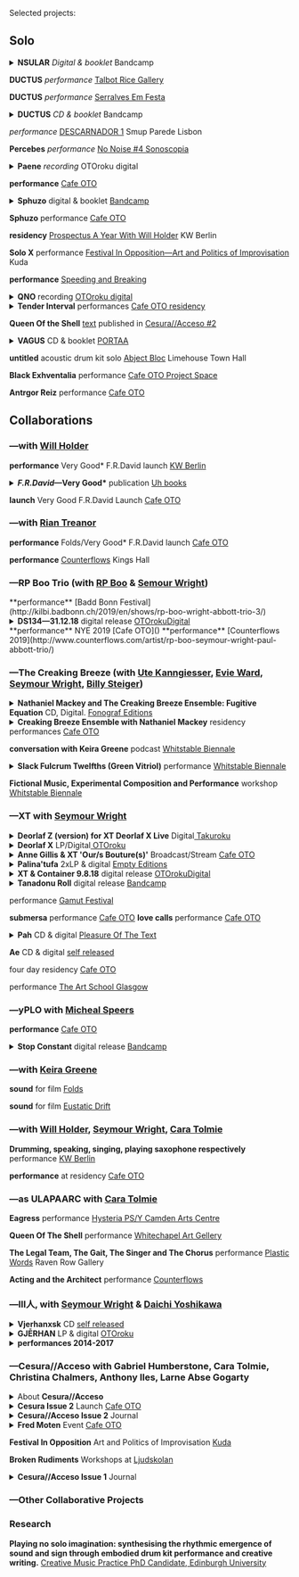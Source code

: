 Selected projects:

## Solo

<details><summary>
<strong>NSULAR</strong> <em>Digital & booklet </em> Bandcamp</a>
</summary>
    <div id="details-wrap">
        <!--Rhythmic Figure: Ductus <a href="#">Project page</a>.<br>!-->
        <blockquote>So we oeandha perform the five theatre body or environment characters of nsular: Knee (Lover), Core (Pendulum), Back (Peacock), Limb (Leaf ) and Neck (Folds) [...]</blockquote> NSULAR is the second of 3 ‘Rhythmic Figure’ projects, following DUCTUS (2019). 61 minutes of audio, across 5 tracks, and a 28 page booklet with new writing; written and recorded in Edinburgh and Brussels in 2020.   
        <!-- project page = /rf/ductus !-->
        <div id="bs-player">
             <iframe style="border: 0; width: 100%; height: 120px;" src="https://bandcamp.com/EmbeddedPlayer/album=1308937241/size=large/bgcol=ffffff/linkcol=333333/tracklist=false/artwork=none/transparent=true/" seamless><a href="https://paul-abbott.bandcamp.com/album/nsular">Nsular by Paul Abbott</a></iframe>
        </div>
        <img src="https://f4.bcbits.com/img/a0481765264_10.jpg"
        class="responsive-img"><br>
        <!-- link to discogs images page
        <a href="assets/ductus/DUCTUS-2019-BOOKLET-WEB.pdf">NSULAR Booklet PDF</a>
        !-->
    </div>
</details>

**DUCTUS** _performance_ [Talbot Rice Gallery](https://www.trg.ed.ac.uk/event/paul-abbott-ductus)

**DUCTUS** _performance_ [Serralves Em Festa](https://www.serralvesemfesta.com/evento/m16a-paul-abott/)

<details><summary>
<strong>DUCTUS</strong> <em>CD & booklet </em>Bandcamp
</summary>
    <div id="details-wrap">
        <!--Rhythmic Figure: Ductus <a href="#">Project page</a>.<br>!-->
        <blockquote>DUCTUS is an organic environment, a comedy of vibrations and signs, featuring the fictional characters DETECTIVE ENGINEER, QOSEL, and STRIKE.</blockquote>
        DUCTUS is the first of 3 'Rhythmic Figure' projects.  51 minutes of audio, 12 tracks, 42 page booklet. DUCTUS was written and recorded in Edinburgh and Porto in 2019.
        <!-- project page = /rf/ductus !-->
        <div id="bs-player">
             <iframe style="border: 0; width: 100%; height: 120px;" src="https://bandcamp.com/EmbeddedPlayer/album=53486902/size=large/bgcol=ffffff/linkcol=333333/tracklist=false/artwork=none/transparent=true/" seamless><a href="http://paul-abbott.bandcamp.com/album/ductus">Ductus by Paul Abbott</a></iframe>
        </div>
        <img src="https://f4.bcbits.com/img/a4080751166_10.jpg"
        class="responsive-img"><br>
        <!-- link to discogs images page
        <a href="assets/ductus/DUCTUS-2019-BOOKLET-WEB.pdf">Ductus Booklet PDF</a>
        !-->
    </div>
</details>

_performance_ [DESCARNADOR 1](https://www.facebook.com/events/259159891369170/) Smup Parede Lisbon

**Percebes** _performance_ [No Noise #4 Sonoscopia](https://www.facebook.com/events/903774636489378/)

<details><summary>
<strong>Paene</strong> <em>recording </em>OTOroku digital
</summary>
    <div id="details-wrap">
    <div id="paene"></div>
    Live recording from Cafe OTO 9/4/18. Double digital release with Jake Meginsky. <a href="https://www.cafeoto.co.uk/shop/paul-abbott-jake-meginsky-9418">OTO Roku Digital</a>
    <div id="bs-player">
        <iframe width="100%" height="166" scrolling="no" frameborder="no" allow="autoplay" src="https://w.soundcloud.com/player/?url=https%3A//api.soundcloud.com/tracks/458291286&color=%23ff5500&auto_play=false&hide_related=true&show_comments=false&show_user=true&show_reposts=false&show_teaser=false&amp;show_artwork=false"></iframe><div style="font-size: 10px; color: #cccccc;line-break: anywhere;word-break: normal;overflow: hidden;white-space: nowrap;text-overflow: ellipsis; font-family: Interstate,Lucida Grande,Lucida Sans Unicode,Lucida Sans,Garuda,Verdana,Tahoma,sans-serif;font-weight: 100;"><a href="https://soundcloud.com/cafeoto" title="cafeOTO" target="_blank" style="color: #cccccc; text-decoration: none;">cafeOTO</a> · <a href="https://soundcloud.com/cafeoto/paene-sample-paul-abbott" title="Paene Sample [Paul Abbott]" target="_blank" style="color: #cccccc; text-decoration: none;">Paene Sample [Paul Abbott]</a></div>
    </div>
    <img src="https://i1.sndcdn.com/artworks-000360676188-dn77nu-t500x500.jpg" class="responsive-img">
    </div>
</details>

<!--need to edit code after here  !!!!!!!!!!!!!!!!!!!!!!!!!!!!!!!!!!!!!!!!    !-->

**performance** [Cafe OTO](http://www.cafeoto.co.uk)

<details><summary>
<strong>Sphuzo</strong> digital & booklet
<a href="https://paul-abbott.bandcamp.com/album/sphuzo">Bandcamp</a>
</summary>
    <div id="details-wrap">
        <div id="bs-player">
            <iframe style="border: 0; width: 100%; height: 120px;" src="https://bandcamp.com/EmbeddedPlayer/album=3564356557/size=large/bgcol=ffffff/linkcol=333333/tracklist=false/artwork=none/transparent=true/" seamless><a href="http://paul-abbott.bandcamp.com/album/sphuzo">Sphuzo by Paul Abbott</a></iframe>
        </div>
        <img src="https://img.discogs.com/q98StUge_jrsZU35ANO18eau8gY=/fit-in/600x836/filters:strip_icc():format(jpeg):mode_rgb():quality(90)/discogs-images/R-14419075-1574145193-7205.png.jpg"
        class="responsive-img"><br>
        <a href="https://www.discogs.com/release/14419075-Sphuzo/images">see complete text</a>
    </div>
</details>

**Sphuzo** performance [Cafe OTO](#)

**residency** [Prospectus A Year With Will Holder](http://www.kw-berlin.de/en/a-year-with) KW Berlin  

**Solo X** performance [Festival In Opposition—Art and Politics of Improvisation](http://kuda.org/en/festival-opposition-art-and-politics-improvisation-26-29th-october-novi-sad-organization-kudaorg) Kuda

**performance** [Speeding and Breaking](https://www.gold.ac.uk/calendar/?id=9889)

<details><summary>
<strong>QNO</strong> recording <a href="https://www.cafeoto.co.uk/shop/paul-abbott-010216-dl">OTOroku digital</a>

</summary>
    <div id="details-wrap">
        Solo performance, live recording from Cafe OTO
        <div id="bs-player">
        <iframe width="100%" height="166" scrolling="no" frameborder="no" allow="autoplay" src="https://w.soundcloud.com/player/?url=https%3A//api.soundcloud.com/tracks/263612397&color=%23ff5500&auto_play=false&hide_related=true&show_comments=false&show_user=true&show_reposts=false&show_teaser=false&amp;show_artwork=false"></iframe><div style="font-size: 10px; color: #cccccc;line-break: anywhere;word-break: normal;overflow: hidden;white-space: nowrap;text-overflow: ellipsis; font-family: Interstate,Lucida Grande,Lucida Sans Unicode,Lucida Sans,Garuda,Verdana,Tahoma,sans-serif;font-weight: 100;"><a href="https://soundcloud.com/cafeoto" title="cafeOTO" target="_blank" style="color: #cccccc; text-decoration: none;">cafeOTO</a> · <a href="https://soundcloud.com/cafeoto/ds046-paul-abbot-1216-sample" title="DS046 Paul Abbot 1.2.16 (sample)" target="_blank" style="color: #cccccc; text-decoration: none;">DS046 Paul Abbot 1.2.16 (sample)</a></div>
        </div>
        <img src="https://i1.sndcdn.com/artworks-000162372098-d8sp00-t500x500.jpg" class="responsive-img">
    </div>
</details>

<details><summary>
<strong>Tender Interval</strong> performances <a href="https://www.cafeoto.co.uk/archive/2016/08/30/tender-interval-paul-abbott">Cafe OTO residency</a>

</summary>
    <div id="details-wrap">
        <div id="tender"></div>
        Tender Interval was a series of monthly solo performances, in the Cafe OTO Project Space, "that will mobilise paraphrased pasts and imaginary futures to intensively explore the present for a way out."
        <blockquote>There is no origin nor terminus to our feelings<br>—Gregg Bordowitz</blockquote>
        The series was composed of recurring ingredients (in particular): drums, technology, bodies, words and the building in which they are located. For each performance the composition of these elements was take form through a specific figure of existing materials taken from a range of sources.<br>
        <img src="https://www.cafeoto.co.uk/media/uploads/image-frx4-02.jpg" class="responsive-img">
        more at Cafe OTO <a href="https://www.cafeoto.co.uk/archive/2016/08/30/tender-interval-paul-abbott">archive page</a><br>
        </div>
</details>

**Queen Of the Shell** [text](#) published in [Cesura//Acceso #2](https://anagrambooks.com/cesura-acceso-issue-2)

<details><summary>
<strong>VAGUS</strong> CD & booklet <a href="http://www.portaaaa.com/porta-11/">PORTAA</a>

</summary>
    <div id="details-wrap">
            <div id="bs-player">
                <iframe width="100%" height="166" scrolling="no" frameborder="no" allow="autoplay" src="https://w.soundcloud.com/player/?url=https%3A//api.soundcloud.com/tracks/200763111&color=00ff00&show_artwork=false"></iframe><div style="font-size: 10px; color: #cccccc;line-break: anywhere;word-break: normal;overflow: hidden;white-space: nowrap;text-overflow: ellipsis; font-family: Interstate,Lucida Grande,Lucida Sans Unicode,Lucida Sans,Garuda,Verdana,Tahoma,sans-serif;font-weight: 100;"><a href="https://soundcloud.com/portaaaa" title="PORTA" target="_blank" style="color: #cccccc; text-decoration: none;">PORTA</a> · <a href="https://soundcloud.com/portaaaa/11-cd-r-publication-paul-abbott-vagus-excerpt" title="#11 CD-R / Publication: Paul Abbott - Vagus (excerpt)" target="_blank" style="color: #cccccc; text-decoration: none;">#11 CD-R / Publication: Paul Abbott - Vagus (excerpt)</a></div>
            </div>
        <img src="https://img.discogs.com/_fAs1d3y_x9wsIQWSG8lNKPtWDM=/fit-in/600x448/filters:strip_icc():format(jpeg):mode_rgb():quality(90)/discogs-images/R-7459845-1441913226-4443.gif.jpg" class="responsive-img">
        Details at <a href="http://www.portaaaa.com/porta-11/">PORTAA website</a>
        <!-- PDF in future !-->
    </div>
</details>

**untitled** acoustic drum kit solo [Abject Bloc](#) Limehouse Town Hall

**Black Exhventalia** performance [Cafe OTO Project Space](#)

**Antrgor Reiz** performance [Cafe OTO](#)

## Collaborations
### —with [Will Holder](https://www.uhbooks.directory/)

**performance** Very Good* F.R.David launch [KW Berlin](https://www.kw-berlin.de/en/f-r-david-good/) <!-- feb 2020 !-->

<details><summary> <!-- jan 2020? !-->
    <strong><em>F.R.David</em>—Very Good*</strong> publication <a href="https://www.uhbooks.directory/">Uh books</a>
</summary>
    <div id="details-wrap">
        <a href="https://www.uhbooks.directory/2020/03/02/f-r-david-very-good/">Uh books</a><br>
        <blockquote>F.R.DAVID is a typographical journal, dealing with the organisation of reading and writing in contemporary art practises. Like music, the issue’s “theme” is better off unaccounted for, and up in the air, like a flock of birds (creatures who feature heavily), circling around performance, listening bodies, given time, and loving relations.</blockquote>
        <img src="http://paulabbott.net/assets/images/FRDVeryGoodcover-1200x1918.jpg" class="responsive-img">
        <!--contents page bookmark <img src=" https://www.uhbooks.directory/wp-content/uploads/2020/03/FR-David-Very-good-BOOKMARKS-1-244x1024.jpg" class="responsive-img"> !-->
    </div>
</details>

**launch** Very Good F.R.David Launch [Cafe OTO](#) <!-- jan 2020 !-->

### —with [Rian Treanor](http://www.riantreanor.com/)

**performance** Folds/Very Good* F.R.David launch [Cafe OTO](https://www.cafeoto.co.uk/events/keira-greene-rian-treanor-paul-abbott-will-holder/) <!--jan 2020 !-->

**performance** [Counterflows](#) Kings Hall <!--2019 !-->


### —RP Boo Trio (with [RP Boo](#) & [Semour Wright](#))

<!--2019!--> **performance** [Badd Bonn Festival](http://kilbi.badbonn.ch/2019/en/shows/rp-boo-wright-abbott-trio-3/)

<details><summary>
<!--2019!--> <strong>DS134—31.12.18</strong> digital release <a href="https://www.cafeoto.co.uk/shop/xt-and-rp-boo-311218/">OTOrokuDigital</a>
</summary>
    <div id="details-wrap">
        Recorded live at Cafe OTO on Tuesday 31st December 2018. Details at <a href="https://www.cafeoto.co.uk/shop/xt-and-rp-boo-311218/">release page</a>
        <blockquote>Chicago footwork originator and pioneer RP Boo alongside ever-radical, longstanding collaborators Seymour Wright and Paul Abbott in a special New Years Eve trio.</blockquote>
            <div id="bs-player">
              <iframe width="100%" height="166" scrolling="no" frameborder="no" allow="autoplay" src="https://w.soundcloud.com/player/?url=https%3A//api.soundcloud.com/tracks/643430094&color=%23ff5500&auto_play=false&hide_related=true&show_comments=false&show_user=true&show_reposts=false&show_teaser=false/&amp;show_artwork=false"></iframe><div style="font-size: 10px; color: #cccccc;line-break: anywhere;word-break: normal;overflow: hidden;white-space: nowrap;text-overflow: ellipsis; font-family: Interstate,Lucida Grande,Lucida Sans Unicode,Lucida Sans,Garuda,Verdana,Tahoma,sans-serif;font-weight: 100;"><a href="https://soundcloud.com/cafeoto" title="cafeOTO" target="_blank" style="color: #cccccc; text-decoration: none;">cafeOTO</a> · <a href="https://soundcloud.com/cafeoto/ds134-xt-rp-boo-311218" title="DS134 - XT &amp; RP Boo - 31.12.18" target="_blank" style="color: #cccccc; text-decoration: none;">DS134 - XT &amp; RP Boo - 31.12.18</a></div>
            </div>
        <img src="https://i1.sndcdn.com/artworks-000558815913-by0cfd-t500x500.jpg" class="responsive-image"><br>
    </div>
</details>

<!--2019!--> **performance** NYE 2019 [Cafe OTO]()<!-- 2019 !-->

<!--2019!--> **performance** [Counterflows 2019](http://www.counterflows.com/artist/rp-boo-seymour-wright-paul-abbott-trio/)

### —The Creaking Breeze (with [Ute Kanngiesser](http://www.utekanngiesser.com), [Evie Ward](http://www.eviescarlettward.com/), [Seymour Wright](http://www.seymourwright.com/), [Billy Steiger](https://www.billysteiger.com/))

<!--2021!-->
<details><summary>
<strong>Nathaniel Mackey and The Creaking Breeze Ensemble: Fugitive Equation</strong> CD, Digital. <a href="https://fonografeditions.com/catalog/f0no-13-nathaniel-mackey-and-the-creaking-breeze-ensemble-fugitive-equation-compact-disc/">Fonograf Editions</a>
</summary>
    <div id="details-wrap">
        <blockquote>
        The first night Lit by Eclipse takes as its point of departure, reads and develops a letter from book five, Late Arcade; the second night Skeletal Water, X-Ray Water takes as its point of departure, reads and develops a letter from book two Djbot Baghostus’s Run.
        </blockquote>
        <div id="bs-player">
        <iframe style="border: 0; width: 100%; height: 120px;" src="https://bandcamp.com/EmbeddedPlayer/album=1074384493/size=large/bgcol=ffffff/linkcol=0687f5/tracklist=false/artwork=none/transparent=true/" seamless><a href="https://nathanielmackey.bandcamp.com/album/fugitive-equation">Fugitive Equation by Nathaniel Mackey and The Creaking Breeze Ensemble</a></iframe>
        </div>
        Recorded during <a href="https://www.cafeoto.co.uk/events/nathaniel-mackey-creaking-breeze-ensemble/">residency at Cafe OTO</a>. Full description of the project <a href="https://fonografeditions.com/catalog/f0no-13-nathaniel-mackey-and-the-creaking-breeze-ensemble-fugitive-equation-compact-disc/">here</a>.<br>  
        <img src="https://f4.bcbits.com/img/a1332353233_10.jpg" class="responsive-img"><br>  
    </div>
</details>

<details><summary>
<strong>Creaking Breeze Ensemble with Nathaniel Mackey</strong> residency performances <a href="https://www.cafeoto.co.uk/events/nathaniel-mackey-creaking-breeze-ensemble/">Cafe OTO</a>
</summary>
    <div id="details-wrap">
        <blockquote>Nathaniel Mackey and the Creaking Breeze Ensemble meet in London for the first time to develop two live performances based on letters from Mackey's From A Broken Bottle epistolary series. Inspired by Mackey's fictional music, these experimental performances will explore the mysterious balance between sound and word. </blockquote>
        About <a href="https://www.ndbooks.com/author/nathaniel-mackey/">Nathaniel Mackey</a><br>
        Cafe OTO <a href="https://www.cafeoto.co.uk/events/nathaniel-mackey-creaking-breeze-ensemble/">Residency event pages</a>
    </div>
</details>

**conversation with Keira Greene** podcast [Whitstable Biennale](https://journal.whitstablebiennale.com/the-creaking-breeze-trio-conversation-with-keira-greene/)

<details><summary>
<strong>Slack Fulcrum Twelfths (Green Vitriol)</strong> performance <a href="https://whitstablebiennale.com/project/slack-fulcrum-twelfths-green-vitriol/">Whitstable Biennale</a>
</summary>
    <div id="details-wrap">
        <blockquote>..a moment of collective song; an imaginary glass bottom boat (as perspex cube); tidal dynamics; the physics of acoustic and atmospheric pressure. The trio perform their composition animated by the sea and the wind at the end of The Street, a shingle spit stretching out half a mile into the sea at low tide. The Creaking Breeze Trio will perform for 60 minutes, during the 30 minutes of ‘slack water’ time either side of the low tide mark at 16.47pm. The trio will perform with and during any weather. </blockquote>
        About <a href="https://www.ndbooks.com/author/nathaniel-mackey/">Nathaniel Mackey</a><br>
        Whitstable Biennale <a href="https://whitstablebiennale.com/project/slack-fulcrum-twelfths-green-vitriol/">event page</a><br>
        <div id="bs-player">
            <iframe width="100%" height="166" scrolling="no" frameborder="no" allow="autoplay" src="https://w.soundcloud.com/player/?url=https%3A//api.soundcloud.com/tracks/524564010&color=%23292b30&auto_play=false&hide_related=true&show_comments=false&show_user=true&show_reposts=false&show_teaser=false&amp;show_artwork=false"></iframe><div style="font-size: 10px; color: #cccccc;line-break: anywhere;word-break: normal;overflow: hidden;white-space: nowrap;text-overflow: ellipsis; font-family: Interstate,Lucida Grande,Lucida Sans Unicode,Lucida Sans,Garuda,Verdana,Tahoma,sans-serif;font-weight: 100;"><a href="https://soundcloud.com/antrgor_reiz" title="Paul Abbott" target="_blank" style="color: #cccccc; text-decoration: none;">Paul Abbott</a> · <a href="https://soundcloud.com/antrgor_reiz/creaking-breeze-trio-slack-fulcrum-twelfths-green-vitriol-live-at-whitstable-bien" title="Creaking Breeze Trio — Slack Fulcrum Twelfths (Green Vitriol) Live at Whitstable Biennale" target="_blank" style="color: #cccccc; text-decoration: none;">Creaking Breeze Trio — Slack Fulcrum Twelfths (Green Vitriol) Live at Whitstable Biennale</a></div>
        </div>
            <img src="https://whitstablebiennale.com/wp-content/uploads/sites/4/2018/04/Creaking-breeze-2-1024x576.png" class="responsive-img">
        </div>
</details>

**Fictional Music, Experimental Composition and Performance** workshop [Whitstable Biennale](https://whitstablebiennale.com/project/fictional-music-experimental-composition-and-performance/)

### —XT with [Seymour Wright](http://www.seymourwright.com)


<!-- Deorlaf Z (version) for XT Deorlaf X Live !-->
<details><summary>
<strong>Deorlaf Z (version) for XT Deorlaf X Live</strong> Digital<a href="https://www.cafeoto.co.uk/shop/paul-abbott-deorlaf-z-version-for-xt-deorlaf-x-liv/"> Takuroku</a>
</summary>
    <div id="details-wrap">
      <blockquote>Seymour Wright and I had exchanged some ideas in advance of, to prepare for, our live performance for the launch of the XT 'Deorlaf X' OTOroku record, at Cafe OTO. I began to prepare some material based on our thoughts, and the Deorlaf X record. This congealed unexpectedly, into the 38 minutes which became this Deorlaf "Z" iteration. For the OTO event, the sounds were then reworked live (from Brussels), with Seymour's material (live in London). I'd said this: "The ingredients were those initial ideas: 'dub' mutations, Deorlaf (Dalston) & XT histories (memory) plus mutated bifurcations:—thinking about (distanced, as we are/will be for the 14th [July, 2021]) joins, connections, transitions (edges, bridges, membranes, blocks) intense and continual communication (pouring in/out, simultaneously: time, density, speed) across real and imaged spaces. I used the Deorlaf [X] section (beeps) as one draped, initial frame, the rest was a continual pouring in/out; ultra(s) close/far/fast/slow/low frequency/high frequency."</blockquote>

      <div id="bs-player">
        <iframe width="100%" height="166" scrolling="no" frameborder="no" allow="autoplay" src="https://w.soundcloud.com/player/?url=https%3A//api.soundcloud.com/tracks/1055336659&color=%23584d42&auto_play=false&hide_related=false&show_comments=true&show_user=true&show_reposts=false&show_teaser=true/&amp;show_artwork=false"></iframe><div style="font-size: 10px; color: #cccccc;line-break: anywhere;word-break: normal;overflow: hidden;white-space: nowrap;text-overflow: ellipsis; font-family: Interstate,Lucida Grande,Lucida Sans Unicode,Lucida Sans,Garuda,Verdana,Tahoma,sans-serif;font-weight: 100;"><a href="https://soundcloud.com/cafeoto" title="cafeOTO" target="_blank" style="color: #cccccc; text-decoration: none;">cafeOTO</a> · <a href="https://soundcloud.com/cafeoto/tr192-paul-abbott-deorlaf-z-version-for-xt-deorlaf-x-live-excerpt" title="TR192 - Paul Abbott - &#x27;Deorlaf Z (version) for XT Deorlaf X Live&#x27; [excerpt]" target="_blank" style="color: #cccccc; text-decoration: none;">TR192 - Paul Abbott - &#x27;Deorlaf Z (version) for XT Deorlaf X Live&#x27; [excerpt]</a></div>
      </div>

      <img src="https://www.cafeoto.co.uk/media/thumbnails/uploads/tr192-paul-abbott_page_image.jpg" class="responsive-img"><br>
      <!--[ Listen to sample](https://soundcloud.com/cafeoto/roku026-sample)!-->
    </div>
</details>

<!-- Deorlaf X !-->
<details><summary>
<strong>Deorlaf X</strong> LP/Digital<a href="https://www.cafeoto.co.uk/shop/xt-deorlaf-x/"> OTOroku</a>
</summary>
    <div id="details-wrap">
      <blockquote>New music from XT: A reflective re-assembling of a dozen years working together. Deorlaf X is located in Dalston, and specifically at OTO. "A changing cast of OTO guests, audience and emotions hosted each time in a new London."</blockquote>

      <div id="bs-player">
        <iframe width="100%" height="166" scrolling="no" frameborder="no" allow="autoplay" src="https://w.soundcloud.com/player/?url=https%3A//api.soundcloud.com/tracks/1055336659&color=%23584d42&auto_play=false&hide_related=false&show_comments=true&show_user=true&show_reposts=false&show_teaser=true/&amp;show_artwork=false"></iframe><div style="font-size: 10px; color: #cccccc;line-break: anywhere;word-break: normal;overflow: hidden;white-space: nowrap;text-overflow: ellipsis; font-family: Interstate,Lucida Grande,Lucida Sans Unicode,Lucida Sans,Garuda,Verdana,Tahoma,sans-serif;font-weight: 100;"><a href="https://soundcloud.com/cafeoto" title="cafeOTO" target="_blank" style="color: #cccccc; text-decoration: none;">cafeOTO</a> · <a href="https://soundcloud.com/cafeoto/roku026-sample" title="ROKU026 - Deorlaf X [sample]" target="_blank" style="color: #cccccc; text-decoration: none;">ROKU026 - Deorlaf X [sample]</a></div>
      </div>

      <img src="https://www.cafeoto.co.uk/media/thumbnails/uploads/roku026-deorlaf_page_image.png" class="responsive-img"><br>
      <!--[ Listen to sample](https://soundcloud.com/cafeoto/roku026-sample)!-->
    </div>
</details>

<!-- Anne Gillis & XT !-->
<details><summary>
<strong>Anne Gillis & XT 'Our/s Bouture(s)'</strong> Broadcast/Stream <a href="https://www.cafeoto.co.uk/archive/2021/06/02/anne-gillis-xt-paul-abbott-seymour-wright-ours-bou/">Cafe OTO</a>
</summary>
  <div id="details-wrap">
  <blockquote>[Dear Anne] "We imagine a room - OTO - which we move around (with sounds) in which we are planting bulbs, sprouts/roots, seeds, graftings/clippings (but these plants are sounds and movements), which grow and evolve organically, but can repeat mechanically. Many births!"</blockquote>
      Anne Gillis and XT (Seymour Wright and I) have developed a new work remotely, together. Responding to the invitation above - recorded and assembled - in three locations: Paris (Anne), Brussels (Paul) and London (Seymour). It was played inside cafe OTO. Following this live 'broadcast', the recording is available to listen to for free online, for one week between 2 - 9 June, <a href="https://www.cafeoto.co.uk/archive/2021/06/02/anne-gillis-xt-paul-abbott-seymour-wright-ours-bou/">here</a>
  </div>
</details>

<!-- Palina'tufa !-->
<details><summary>
<strong>Palina'tufa</strong> 2xLP & digital <a href="https://emptyeditions.bandcamp.com/album/ee004-palinatufa">Empty Editions</a>
</summary>
    <div id="details-wrap">
        <a href="https://emptyeditions.bandcamp.com/album/ee004-palinatufa">Empty Editions Bandcamp</a><br>
        <blockquote>Recorded during a two week studio residency in Hong Kong, Palina’tufa departs from XT’s previous albums - primarily documentations of live performances - in its embrace of the recording studio as a form of instrumentation: a tool to sculpt, overdub and (re)assemble their chimeric sounds. </blockquote>
            <div id="bs-player">
            <iframe style="border: 0; width: 100%; height: 120px;" src="https://bandcamp.com/EmbeddedPlayer/album=3970271403/size=large/bgcol=ffffff/linkcol=333333/tracklist=false/artwork=none/transparent=true/" seamless><a href="http://emptyeditions.bandcamp.com/album/ee004-palinatufa">EE004: Palina&#39;tufa by XT (Seymour Wright and Paul Abbott)</a></iframe>
            </div>
        <img src="https://f4.bcbits.com/img/a2835365274_10.jpg" class="responsive-img"><br>
        <!-- add booklet-text? !-->
    </div>
</details>

<details><summary>
<strong>XT & Container 9.8.18</strong> digital release <a href="https://cafeoto.co.uk/shop/xt-container-9818/">OTOrokuDigital</a>
</summary>
    <div id="details-wrap">
        <a href="https://cafeoto.co.uk/shop/xt-container-9818/">Cafe OTO page</a><br>
        <blockquote>First time trio from Ren Schofield, Seymour Wright and Paul Abbott. Seymour Wright: saxophone; Paul Abbott: drums, electronics; Ren Schofield: Roland 909, tape machine, delay. 2018.</blockquote>
        <img src="https://www.cafeoto.co.uk/media/thumbnails/uploads/ds136-container-xt_page_image.jpg" class="responsive-img"><br>
    </div>
</details>

<!--
**XT & Pat Thomas** perform Akasakila [Cafe OTO](https://www.cafeoto.co.uk/events/cecil-taylor-oto-tribute/)<!--2018 !-->

<!--
**Empty Gallery** residency [Empty Gallery](https://emptygallery.com/)
!-->

<!--
**ornette** performance [Experimental Library](https://www.cafeoto.co.uk/events/the-experimental-library-ornette-coleman/) Cafe OTO <!-- 2018 !-->

<details><summary>
<strong>Tanadonu Roll</strong> digital release <a href="https://xxxxxxxxxttttttt.bandcamp.com/releases">Bandcamp</a>
</summary>
    <div id="details-wrap">
        <a href="https://xxxxxxxxxttttttt.bandcamp.com/releases">Bandcamp page</a><br>
        <blockquote>From machine gun fire to a clearing, a shy dog’s ears twitched in time with sounds that for us were out of reach.[...]<br>
        —Lizzie Homersham</blockquote>
            <div id="bs-player">
            <iframe style="border: 0; width: 100%; height: 120px;" src="https://bandcamp.com/EmbeddedPlayer/album=1040233632/size=large/bgcol=ffffff/linkcol=333333/tracklist=false/artwork=none/transparent=true/" seamless><a href="http://xxxxxxxxxttttttt.bandcamp.com/album/tanadonu-roll">Tanadonu Roll by XT</a></iframe>
            </div>
        <img src="https://f4.bcbits.com/img/a0434529630_10.jpg" class="responsive-img"><br>
    </div>
</details>

performance [Gamut Festival](http://www.gamutkollektiv.com/festival/2017) <!-- 2017 !-->

**submersa** performance [Cafe OTO]() <!--2016!-->
**love calls** performance [Cafe OTO]() <!--2016!-->

<details><summary>
<strong>Pah</strong> CD & digital <a href="https://seymourwrightandpaulabbot.bandcamp.com/">Pleasure Of The Text</a>
</summary>
    <div id="details-wrap">
        <a href="https://seymourwrightandpaulabbot.bandcamp.com/album/xt-pah">Bandcamp link</a>
        <img src="https://f4.bcbits.com/img/a2049939721_10.jpg" class="responsive-img"><br>
    </div>
</details>

**Ae** CD & digital [self released]() <!--2015!-->

four day residency [Cafe OTO]() <!--2014!-->

performance [The Art School Glasgow]() <!--2014!-->

### —yPLO with [Micheal Speers]()

**performance** [Cafe OTO](https://www.cafeoto.co.uk/events/yplo-paul-abbott-michael-speers/)

<details><summary>
<strong>Stop Constant</strong> digital release <a href="http://yplo.bandcamp.com/">Bandcamp</a>
</summary>
    <div id="details-wrap">
        micro-album of studies towards a speculative drum kit.<br>
        Recorded, edited, London 2017<br>
            <div id="bs-player">
            <iframe style="border: 0; width: 100%; height: 120px;" src="https://bandcamp.com/EmbeddedPlayer/album=2186035200/size=large/bgcol=ffffff/linkcol=333333/tracklist=false/artwork=none/transparent=true/" seamless><a href="http://yplo.bandcamp.com/album/stop-constant">Stop Constant by yPLO</a></iframe>
            </div>
        <img src="https://f4.bcbits.com/img/a0057796995_10.jpg" class="responsive-img"><br>
    </div>
</details>

### —with [Keira Greene](http://keiragreene.com/)

<!--pegs
[pegs](https://pegs.site)

!-->

**sound** for film [Folds](https://lux.org.uk/work/folds)

**sound** for film [Eustatic Drift](https://lux.org.uk/work/eustatic-drift-2)

<!--
**The Thinking Body As A Second Language** performance [RCA]()

**Falls (Version)**  
!-->

### —with [Will Holder](https://www.uhbooks.directory/), [Seymour Wright](http://www.seymourwright.com), [Cara Tolmie](http://caratolmie.tumblr.com)

**Drumming, speaking, singing, playing saxophone respectively** performance [KW Berlin](http://www.kw-berlin.de/en/weekend-10)

**performance** at residency [Cafe OTO](https://www.cafeoto.co.uk/events/paul-abbott-cara-tolmie-will-holder-seymour-wright)

### —as ULAPAARC with [Cara Tolmie](http://caratolmie.tumblr.com)

**Eagress** performance [Hysteria PS/Y Camden Arts Centre](https://www.camdenartscentre.org/whats-on/view/ndpcn08)

**Queen Of The Shell** performance [Whitechapel Art Gellery](http://www.whitechapelgallery.org/about/press/music-for-museums/)

**The Legal Team, The Gait, The Singer and The Chorus** performance [Plastic Words](http://caratolmie.tumblr.com/post/115293286911/the-legal-team-the-singer-the-gait-and-the) Raven Row Gallery

**Acting and the Architect** performance [Counterflows](http://caratolmie.tumblr.com/post/111093977476/acting-and-the-architect-collaborative-performance)

### —lll人, with [Seymour Wright]() & [Daichi Yoshikawa]()

<details><summary>
<strong>Vjerhanxsk</strong> CD <a href="https://www.cafeoto.co.uk/shop/lll-vjerhanxsk/">self released</a>
</summary>
    <div id="details-wrap">
        Strange, intense and extreme lll人 is the trio of Daichi Yoshikawa, Paul Abbott and Seymour Wright.
        <blockquote>Still finding, twisting and hammering out an expanding musical universe balanced only by its own logics – lll人 have few obvious comparisons. Their performances are consistent radical negotiations of the emotional, physical and social energies of the environments they sound out.</blockquote>
            <div id="bs-player">
            <iframe width="100%" height="166" scrolling="no" frameborder="no" allow="autoplay" src="https://w.soundcloud.com/player/?url=https%3A//api.soundcloud.com/tracks/202333995&color=%23292b30&auto_play=false&hide_related=true&show_comments=false&show_user=true&show_reposts=false&show_teaser=false&amp;show_artwork=false"></iframe><div style="font-size: 10px; color: #cccccc;line-break: anywhere;word-break: normal;overflow: hidden;white-space: nowrap;text-overflow: ellipsis; font-family: Interstate,Lucida Grande,Lucida Sans Unicode,Lucida Sans,Garuda,Verdana,Tahoma,sans-serif;font-weight: 100;"><a href="https://soundcloud.com/llln" title="lll人" target="_blank" style="color: #cccccc; text-decoration: none;">lll人</a> · <a href="https://soundcloud.com/llln/vjerhanxsk-extract" title="vjerhanxsk-EXTRACT" target="_blank" style="color: #cccccc; text-decoration: none;">vjerhanxsk-EXTRACT</a></div>
            </div>
        <img src="https://www.cafeoto.co.uk/media/thumbnails/uploads/vjerhanxsk-pack-01-72-800_page_image.jpg" class="responsive-img"><br>
    </div>
</details>

<details><summary>
<strong>GJĒRHAN</strong> LP & digital <a href="https://www.cafeoto.co.uk/shop/llln-gjerhan/">OTOroku</a>
</summary>
    <div id="details-wrap">
        <a href="https://www.cafeoto.co.uk/shop/llln-gjerhan/">Cafe OTO page</a><br>
        lll人 (pronounced /el/) is Daichi Yoshikawa, Paul Abbott and Seymour Wright. This recording includes two bare twenty minute excerpts from separate performances at Cafe OTO.
        <blockquote>From subterranea, sweat, haze and dedication emerging out of intimate and intense weekly meetings begun in 2009 – their first, 2012 public performance, squeezed into a London basement was a sheer, vexed and exhilarating smack of organic, heterodyning ideas, and taut, lowbeating lumps.<br> Reemerge/revanish.<br>With the economy of familiar/traditional raw tools feedback, drumkit, altosaxophone, time, space and emotion lll人 move from molten musical pasts to grow future pleasures in sound.<br>The ingredients are familiar, but the listening is not.</blockquote>
        <div id="bs-player">
            <iframe width="100%" height="166" scrolling="no" frameborder="no" allow="autoplay" src="https://w.soundcloud.com/player/?url=https%3A//api.soundcloud.com/tracks/156891234&color=%23292b30&auto_play=false&hide_related=true&show_comments=false&show_user=true&show_reposts=false&show_teaser=false&amp;show_artwork=false"></iframe><div style="font-size: 10px; color: #cccccc;line-break: anywhere;word-break: normal;overflow: hidden;white-space: nowrap;text-overflow: ellipsis; font-family: Interstate,Lucida Grande,Lucida Sans Unicode,Lucida Sans,Garuda,Verdana,Tahoma,sans-serif;font-weight: 100;"><a href="https://soundcloud.com/cafeoto" title="cafeOTO" target="_blank" style="color: #cccccc; text-decoration: none;">cafeOTO</a> · <a href="https://soundcloud.com/cafeoto/lll-gjerhan-excerpt-roku011-lp" title="lll人 - gjērhan [Excerpt] (ROKU011 LP)" target="_blank" style="color: #cccccc; text-decoration: none;">lll人 - gjērhan [Excerpt] (ROKU011 LP)</a></div>
            </div>
        <img src="https://www.cafeoto.co.uk/media/thumbnails/uploads/llln-gjerhan-otoroku011-cover-press_page_image.jpg" class="responsive-img"><br>
    </div>
</details>

<details><summary>
    <strong>performances 2014-2017</strong>
    </summary>
    <div id="details-wrap">
        NEXT Festival<br> <!--2017!-->
        Cafe OTO<br> <!--2016 !-->
        Ulrichsberg Festival<br> <!--2016 !-->
        No Wave Est Budpaest<br> <!--2016 !-->
        Pocket Theatre Ljubliana<br> <!--2016 !-->
        Akenbush Paris<br> <!--2016 !-->
        <strong>Eyes Go Pop: Psychedelic Japan Series</strong> performance with Rikuro Miyai <a href="http://www.tate.org.uk/whats-on/tate-modern/throwing-shadows-japanese-expanded-cinema-time-pop/eyes-go-pop-psychedelic">Tate Modern</a><br><!--2016 !-->
        Empty Gallery Hong Kong<br> <!--2015 !-->
        Super Delux Tokyo<br> <!--2015 !-->
        Ftarri Tokyo<br> <!--2015 !-->
        Candy Tokyo<br> <!--2015 !-->
        Hideous Porta London<br> <!--2015 !-->
        De La War Pavillion Bexhil<br> <!--2014 !-->
        Hideous Porta London<br> <!--2014 !-->
        Cafe Oto<br> <!--2014 !-->
        Hagenfest
    </div>
</details>

### —Cesura//Acceso with Gabriel Humberstone, Cara Tolmie, Christina Chalmers, Anthony Iles, Larne Abse Gogarty

<details><summary>
About <strong>Cesura//Acceso</strong>
</summary>
    <div id="details-wrap">
        <!--<a href="#">link to project page</a><br>!-->
        Cesura was formed in 2014 as a place to think through the politics of music. The first issue was published in 2014, the second in 2017. Both issues are distributed by <a href="https://anagrambooks.com/publishers/cesuraacceso">Anagram</a>.<br><br> Cesura//Acceso held workshops, talks, radio shows, and put on gigs exploring the politics of music, poetry and performance.
    </div>
</details>

<details><summary>
<strong>Cesura Issue 2</strong> Launch <a href="https://www.cafeoto.co.uk/events/cesura-acceso-issue-2-launch/">Cafe OTO</a>
</summary>
    <div id="details-wrap">
        Cesura//Acceso Journal Issue 2 Launch with performances and readings by Claire Potter, Federica Frabetti, Lisa Jeschke and Lucy Beynon, Vindicatrix, Billy Steiger.
    </div>
</details>

<details><summary>
<strong>Cesura//Acceso Issue 2</strong> Journal<a href="#"></a>
</summary>
    <div id="details-wrap">
        Cesura Issue 2 distributed by <a href="https://anagrambooks.com/cesura-acceso-issue-2">Anagram</a><br>
        <blockquote>Issue 2, in response to the open call Corrupting Desires! Technique, Performance, and Control Cesura present a series of texts which deal with the problems of constraint, restraint and domination in relation to musical production, performance and reception. With new writing from Paul Abbott, Hannah Black, Nathaniel Mackey, Larne Abse Gogarty, Verity Spott, Irene Revell with Annea Lockwood, Paul Rekret, and Federica Frabetti with Mark Fell and contributions from Abject Subject Ensemble (Mattin, Farahnaz Hatam, Sacha Kahir, and Colin Hacklander), Naroder Bourniki, ESW, Danny Hayward, Sophie Hoyle, Sacha Kahir, Pil and Galia Kollectiv, Claire Potter, Byron Peters and Tyler Coburn, David Morris and Kim O'Neil.</blockquote>
        <img src="https://anagrambooks.com/sites/default/files/styles/slide/public/product-images/9780993024610.png?itok=GH0tBjWb" class="responsive-img"><br>
        <a href="#">PDF</a>
    </div>
</details>

<details><summary>
<strong>Fred Moten</strong> Event <a href="https://www.cafeoto.co.uk/events/cesuraacceso-presents-fred-moten/">Cafe OTO</a>
</summary>
    <div id="details-wrap">
        Event with Will Holder, Hannah Black, Sacha Kahir, Hypatia Vourloumis, Fumi Okiji.
    </div>
</details>

**Festival In Opposition** Art and Politics of Improvisation [Kuda](http://kuda.org/en/festival-opposition-art-and-politics-improvisation-26-29th-october-novi-sad-organization-kudaorg)

**Broken Rudiments** Workshops at [Ljudskolan](#)

<details><summary>
<strong>Cesura//Acceso Issue 1</strong> Journal<a href="#"></a>
</summary>
    <div id="details-wrap">
        Cesura Issue 1 distributed by <a href="https://anagrambooks.com/cesura-acceso-issue-1">Anagram</a><br>
        <blockquote>Cesura//Acceso is a journal about music and politics. Publishing a mix of commissions and open submissions, the journal asks what it could mean to practice politics through music or think music through politics. Featuring contributions from musicians, writers, artists, theorists and poets, Cesura//Acceso explores, unfolds and encourages interconnected spaces of experimental thought and practice in politics, music and poetics.<br><br>
         It's about: Cruel optimism in Bay Area punk, DJ Rashad and the ghetto thermodynamics of juke, the 1994 Criminal Justice Bill, dole autonomy and rave, Mary J Blige, Lyn Hejinian and lives un-lived, the poetics of turfing, forensic speech analysis, musings on Don Cherry in London, singing and factory work, the abject history of happy hardcore, poetry by Howard Slater and Martin Glaberman, an interview with Joe McPhee, incantations to de-harmonise the world, puking music and more...<br><br>
        Contributors: Sean Bonney, Anne Boyer, Seymour Wright, Stevphen Shukaitis, Howard Slater, Dhanveer Singh Brar, Commune Editions, Alberto Savinio, Kev Nickells, Anthony Iles & Eve Lear, Johanna Isaacson, Matteo Pasquinelli, Martin Glaberman, Emma Robertson Michael Pickering & Marek Korczynski, Lawrence Abu Hamdan, Simon Yuill, Iain Boal</blockquote>
        <img src="https://anagrambooks.com/sites/default/files/styles/slide/public/product-images/9780993024603.jpg?itok=ToRdrIk6" class="responsive-img"><br>
        <a href="#">PDF</a>
    </div>
</details>

### —Other Collaborative Projects

<!-- TO FINISH NOTES-------------------------------
**Wolf Ecologies** trio
**Trio in Porto**
**Bradon LaBelle South London**
**Ben Drew Tempa**
** add various images to solo, and other performances **
** from motor to seed solo text image **
!-->

### Research

__Playing no solo imagination: synthesising the rhythmic emergence of sound and sign through embodied drum kit performance and creative writing.__ [Creative Music Practice PhD Candidate, Edinburgh University](https://www.eca.ed.ac.uk/profile/paul-abbott)
